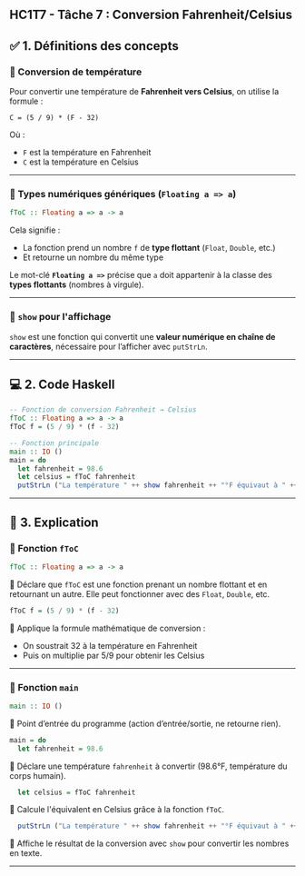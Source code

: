 HC1T7 - Tâche 7 : Conversion Fahrenheit/Celsius
---

## ✅ 1. Définitions des concepts

### 🔹 Conversion de température

Pour convertir une température de **Fahrenheit vers Celsius**, on utilise la formule :

```
C = (5 / 9) * (F - 32)
```

Où :

* `F` est la température en Fahrenheit
* `C` est la température en Celsius

---

### 🔹 Types numériques génériques (`Floating a => a`)

```haskell
fToC :: Floating a => a -> a
```

Cela signifie :

* La fonction prend un nombre `f` de **type flottant** (`Float`, `Double`, etc.)
* Et retourne un nombre du même type

Le mot-clé **`Floating a =>`** précise que `a` doit appartenir à la classe des **types flottants** (nombres à virgule).

---

### 🔹 `show` pour l'affichage

`show` est une fonction qui convertit une **valeur numérique en chaîne de caractères**, nécessaire pour l’afficher avec `putStrLn`.

---

## 💻 2. Code Haskell

```haskell
-- Fonction de conversion Fahrenheit → Celsius
fToC :: Floating a => a -> a
fToC f = (5 / 9) * (f - 32)

-- Fonction principale
main :: IO ()
main = do
  let fahrenheit = 98.6
  let celsius = fToC fahrenheit
  putStrLn ("La température " ++ show fahrenheit ++ "°F équivaut à " ++ show celsius ++ "°C")
```

---

## 📘 3. Explication 

### 🔸 Fonction `fToC`

```haskell
fToC :: Floating a => a -> a
```

🔹 Déclare que `fToC` est une fonction prenant un nombre flottant et en retournant un autre.
Elle peut fonctionner avec des `Float`, `Double`, etc.

```haskell
fToC f = (5 / 9) * (f - 32)
```

🔹 Applique la formule mathématique de conversion :

* On soustrait 32 à la température en Fahrenheit
* Puis on multiplie par 5/9 pour obtenir les Celsius

---

### 🔸 Fonction `main`

```haskell
main :: IO ()
```

🔹 Point d’entrée du programme (action d’entrée/sortie, ne retourne rien).

```haskell
main = do
  let fahrenheit = 98.6
```

🔹 Déclare une température `fahrenheit` à convertir (98.6°F, température du corps humain).

```haskell
  let celsius = fToC fahrenheit
```

🔹 Calcule l'équivalent en Celsius grâce à la fonction `fToC`.

```haskell
  putStrLn ("La température " ++ show fahrenheit ++ "°F équivaut à " ++ show celsius ++ "°C")
```

🔹 Affiche le résultat de la conversion avec `show` pour convertir les nombres en texte.

---


